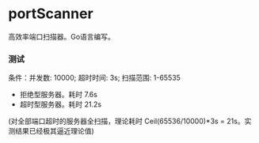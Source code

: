 # portScanner
高效率端口扫描器。Go语言编写。

### 测试

条件：并发数: 10000; 超时时间: 3s; 扫描范围: 1-65535

+ 拒绝型服务器。耗时 7.6s
+ 超时型服务器。耗时 21.2s

(对全部端口超时的服务器全扫描，理论耗时 Ceil(65536/10000)*3s = 21s。实测结果已经极其逼近理论值)


